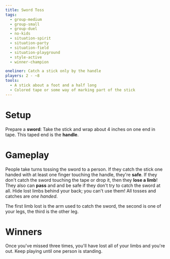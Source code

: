 ```yaml
---
title: Sword Toss
tags:
  - group-medium
  - group-small
  - group-duel
  - no-kids
  - situation-spirit
  - situation-party
  - situation-field
  - situation-playground
  - style-active
  - winner-champion

oneliner: Catch a stick only by the handle
players: 2 - ~8
tools:
  - A stick about a foot and a half long
  - Colored tape or some way of marking part of the stick
---
```

# Setup

Prepare a **sword**: Take the stick and wrap about 4 inches on one end in tape.
This taped end is the **handle**.

# Gameplay

People take turns tossing the sword to a person. If they catch the stick one
handed with at least one finger touching the handle, they're **safe**. If they
don't catch the sword touching the tape or drop it, then they **lose a limb**!
They also can **pass** and and be safe if they don't try to catch the sword at
all. Hide lost limbs behind your back; you can't use them! All tosses and
catches are _one handed_.

The first limb lost is the arm used to catch the sword, the second is one of
your legs, the third is the other leg.

# Winners

Once you've missed three times, you'll have lost all of your limbs and you're
out. Keep playing until one person is standing.
